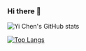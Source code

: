 ### Hi there 👋

<!--
**ChenYi015/ChenYi015** is a ✨ _special_ ✨ repository because its `README.md` (this file) appears on your GitHub profile.

Here are some ideas to get you started:

- 🔭 I’m currently working on ...
- 🌱 I’m currently learning ...
- 👯 I’m looking to collaborate on ...
- 🤔 I’m looking for help with ...
- 💬 Ask me about ...
- 📫 How to reach me: ...
- 😄 Pronouns: ...
- ⚡ Fun fact: ...
-->

![Yi Chen's GitHub stats](https://github-readme-stats.vercel.app/api?username=ChenYi015&show_icons=true&theme=radical)

[![Top Langs](https://github-readme-stats.vercel.app/api/top-langs/?username=ChenYi015&layout=compact)](https://github.com/anuraghazra/github-readme-stats)
